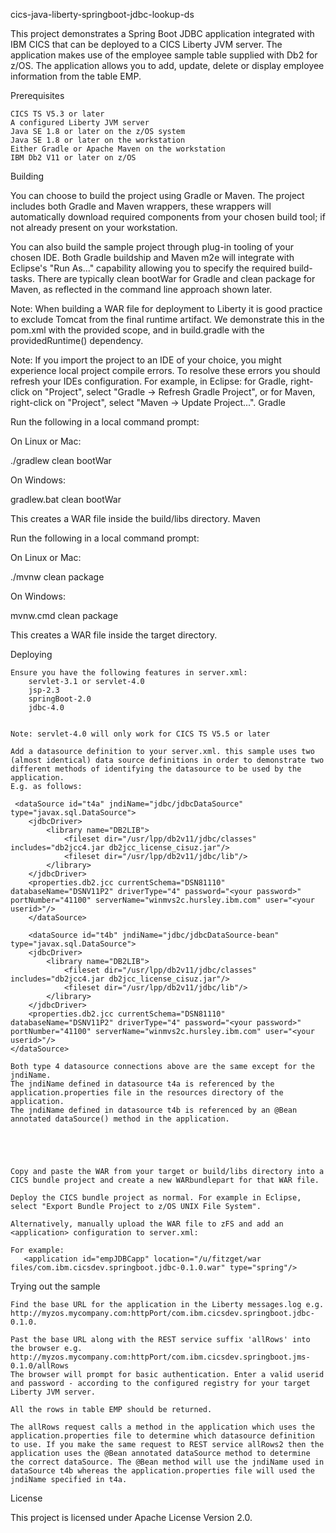 cics-java-liberty-springboot-jdbc-lookup-ds

This project demonstrates a Spring Boot JDBC application integrated with IBM CICS that can be deployed to a CICS Liberty JVM server. The application makes use of the employee sample table supplied with Db2 for z/OS. The application allows you to add, update, delete or display employee information from the table EMP.

Prerequisites

    CICS TS V5.3 or later
    A configured Liberty JVM server
    Java SE 1.8 or later on the z/OS system
    Java SE 1.8 or later on the workstation
    Either Gradle or Apache Maven on the workstation
    IBM Db2 V11 or later on z/OS
 
Building

You can choose to build the project using Gradle or Maven. The project includes both Gradle and Maven wrappers, these wrappers will automatically download required components from your chosen build tool; if not already present on your workstation.

You can also build the sample project through plug-in tooling of your chosen IDE. Both Gradle buildship and Maven m2e will integrate with Eclipse's "Run As..." capability allowing you to specify the required build-tasks. There are typically clean bootWar for Gradle and clean package for Maven, as reflected in the command line approach shown later.

Note: When building a WAR file for deployment to Liberty it is good practice to exclude Tomcat from the final runtime artifact. We demonstrate this in the pom.xml with the provided scope, and in build.gradle with the providedRuntime() dependency.

Note: If you import the project to an IDE of your choice, you might experience local project compile errors. To resolve these errors you should refresh your IDEs configuration. For example, in Eclipse: for Gradle, right-click on "Project", select "Gradle -> Refresh Gradle Project", or for Maven, right-click on "Project", select "Maven -> Update Project...".
Gradle

Run the following in a local command prompt:

On Linux or Mac:

./gradlew clean bootWar

On Windows:

gradlew.bat clean bootWar

This creates a WAR file inside the build/libs directory.
Maven

Run the following in a local command prompt:

On Linux or Mac:

./mvnw clean package

On Windows:

mvnw.cmd clean package

This creates a WAR file inside the target directory.

Deploying

    Ensure you have the following features in server.xml:
        servlet-3.1 or servlet-4.0
        jsp-2.3
        springBoot-2.0
        jdbc-4.0


    Note: servlet-4.0 will only work for CICS TS V5.5 or later

    Add a datasource definition to your server.xml. this sample uses two (almost identical) data source definitions in order to demonstrate two different methods of identifying the datasource to be used by the application.
    E.g. as follows:

     <dataSource id="t4a" jndiName="jdbc/jdbcDataSource" type="javax.sql.DataSource">
        <jdbcDriver>
            <library name="DB2LIB">
                <fileset dir="/usr/lpp/db2v11/jdbc/classes" includes="db2jcc4.jar db2jcc_license_cisuz.jar"/>
                <fileset dir="/usr/lpp/db2v11/jdbc/lib"/>
            </library>
        </jdbcDriver>
        <properties.db2.jcc currentSchema="DSN81110" databaseName="DSNV11P2" driverType="4" password="<your password>" portNumber="41100" serverName="winmvs2c.hursley.ibm.com" user="<your userid>"/>
        </dataSource>
        
        <dataSource id="t4b" jndiName="jdbc/jdbcDataSource-bean" type="javax.sql.DataSource">
        <jdbcDriver>
            <library name="DB2LIB">
                <fileset dir="/usr/lpp/db2v11/jdbc/classes" includes="db2jcc4.jar db2jcc_license_cisuz.jar"/>
                <fileset dir="/usr/lpp/db2v11/jdbc/lib"/>
            </library>
        </jdbcDriver>
        <properties.db2.jcc currentSchema="DSN81110" databaseName="DSNV11P2" driverType="4" password="<your password>" portNumber="41100" serverName="winmvs2c.hursley.ibm.com" user="<your userid>"/>
    </dataSource>  

    Both type 4 datasource connections above are the same except for the jndiName. 
    The jndiName defined in datasource t4a is referenced by the application.properties file in the resources directory of the application.
    The jndiName defined in datasource t4b is referenced by an @Bean annotated dataSource() method in the application.

	 



    Copy and paste the WAR from your target or build/libs directory into a CICS bundle project and create a new WARbundlepart for that WAR file.

    Deploy the CICS bundle project as normal. For example in Eclipse, select "Export Bundle Project to z/OS UNIX File System".

    Alternatively, manually upload the WAR file to zFS and add an <application> configuration to server.xml:

    For example:
       <application id="empJDBCapp" location="/u/fitzget/war files/com.ibm.cicsdev.springboot.jdbc-0.1.0.war" type="spring"/>


Trying out the sample

    Find the base URL for the application in the Liberty messages.log e.g. http://myzos.mycompany.com:httpPort/com.ibm.cicsdev.springboot.jdbc-0.1.0.

    Past the base URL along with the REST service suffix 'allRows' into the browser e.g. http://myzos.mycompany.com:httpPort/com.ibm.cicsdev.springboot.jms-0.1.0/allRows
    The browser will prompt for basic authentication. Enter a valid userid and password - according to the configured registry for your target Liberty JVM server.

    All the rows in table EMP should be returned.

    The allRows request calls a method in the application which uses the application.properties file to determine which datasource definition to use. If you make the same request to REST service allRows2 then the application uses the @Bean annotated dataSource method to determine the correct dataSource. The @Bean method will use the jndiName used in dataSource t4b whereas the application.properties file will used the jndiName specified in t4a.

License

This project is licensed under Apache License Version 2.0.
